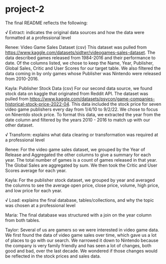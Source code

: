 # project-2
The final README reflects the following: 

√ Extract: indicates the original data sources and how the data were formatted at a professional level

Renee: Video Game Sales Dataset (csv)
This dataset was pulled from https://www.kaggle.com/datasets/sidtwr/videogames-sales-dataset. The data described games released from 1984-2016 and their performance to date. Of the columns listed, we chose to keep the Name, Year, Publisher, Global Sales, Critic and User Scores for our target table. We also filtered the data coming in by only games whose Publisher was Nintendo were released from 2010-2016. 

Kayla:  Publisher Stock Data (csv)
	For our second data source, we found stock data on kaggle that originated from Reddit API. The dataset was pulled from https://www.kaggle.com/datasets/psycon/game-companies-historical-stock-price-2022-04. This data included the stock price for seven video game publishers every day from 1/4/10 to 9/2/22. We chose to focus on Ninentdo stock price. To format this data, we extracted the year from the date column and filtered by the years 2010 - 2016 to match up with our other dataset. 

√ Transform: explains what data clearing or transformation was required at a professional level

Renee: For the video game sales dataset, we grouped by the Year of Release and Aggregated the other columns to give a summary for each year. The total number of games is a count of games released in that year. The Global Sales are aggregated by sum. We then took the Critic and User Scores average for each year.

Kayla: For the publisher stock dataset, we grouped by year and averaged the columns to see the average open price, close price, volume, high price, and low price for each year. 

√ Load: explains the final database, tables/collections, and why the topic was chosen at a professional level

Maria: The final database was structured with a join on the year column from both tables. 

Taylor: Several of us are gamers so we were interested in video game data. We first found the data of video game sales over time, which gave us a lot of places to go with our search. We narrowed it down to Nintendo because the company is very family friendly and has seen a lot of changes, both good and bad, over the last decade. We wondered if those changes would be reflected in the stock prices and sales data. 
